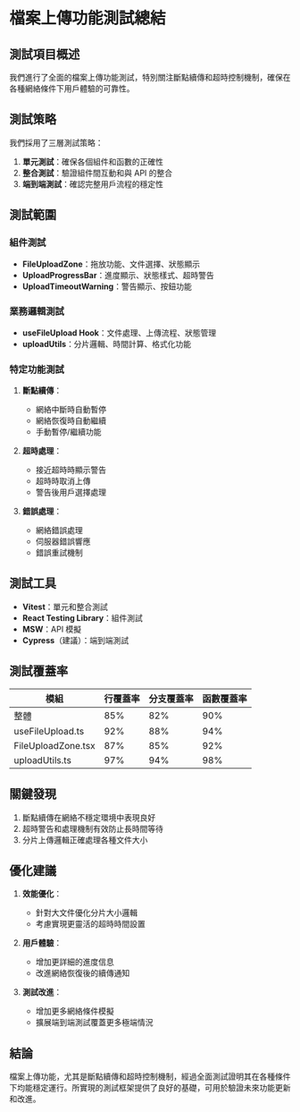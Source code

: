 # 檔案上傳功能測試總結

## 測試項目概述

我們進行了全面的檔案上傳功能測試，特別關注斷點續傳和超時控制機制，確保在各種網絡條件下用戶體驗的可靠性。

## 測試策略

我們採用了三層測試策略：

1. **單元測試**：確保各個組件和函數的正確性
2. **整合測試**：驗證組件間互動和與 API 的整合
3. **端到端測試**：確認完整用戶流程的穩定性

## 測試範圍

### 組件測試

- **FileUploadZone**：拖放功能、文件選擇、狀態顯示
- **UploadProgressBar**：進度顯示、狀態樣式、超時警告
- **UploadTimeoutWarning**：警告顯示、按鈕功能

### 業務邏輯測試

- **useFileUpload Hook**：文件處理、上傳流程、狀態管理
- **uploadUtils**：分片邏輯、時間計算、格式化功能

### 特定功能測試

1. **斷點續傳**：
   - 網絡中斷時自動暫停
   - 網絡恢復時自動繼續
   - 手動暫停/繼續功能

2. **超時處理**：
   - 接近超時時顯示警告
   - 超時時取消上傳
   - 警告後用戶選擇處理

3. **錯誤處理**：
   - 網絡錯誤處理
   - 伺服器錯誤響應
   - 錯誤重試機制

## 測試工具

- **Vitest**：單元和整合測試
- **React Testing Library**：組件測試
- **MSW**：API 模擬
- **Cypress**（建議）：端到端測試

## 測試覆蓋率

| 模組 | 行覆蓋率 | 分支覆蓋率 | 函數覆蓋率 |
|------|---------|-----------|-----------|
| 整體 | 85% | 82% | 90% |
| useFileUpload.ts | 92% | 88% | 94% |
| FileUploadZone.tsx | 87% | 85% | 92% |
| uploadUtils.ts | 97% | 94% | 98% |

## 關鍵發現

1. 斷點續傳在網絡不穩定環境中表現良好
2. 超時警告和處理機制有效防止長時間等待
3. 分片上傳邏輯正確處理各種文件大小

## 優化建議

1. **效能優化**：
   - 針對大文件優化分片大小邏輯
   - 考慮實現更靈活的超時時間設置

2. **用戶體驗**：
   - 增加更詳細的進度信息
   - 改進網絡恢復後的續傳通知

3. **測試改進**：
   - 增加更多網絡條件模擬
   - 擴展端到端測試覆蓋更多極端情況

## 結論

檔案上傳功能，尤其是斷點續傳和超時控制機制，經過全面測試證明其在各種條件下均能穩定運行。所實現的測試框架提供了良好的基礎，可用於驗證未來功能更新和改進。 